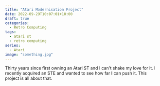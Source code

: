```yaml
---
title: "Atari Modernisation Project"
date: 2022-09-29T10:07:01+10:00
draft: true
categories:
  - Retro Computing
tags:
  - atari st
  - retro computing
series:
  - Atari
image: "something.jpg"
---
```

Thirty years since first owning an Atari ST and I can't shake my love for it. I recently acquired an STE and wanted to see how far I can push it. This project is all about that.

<!--more-->
